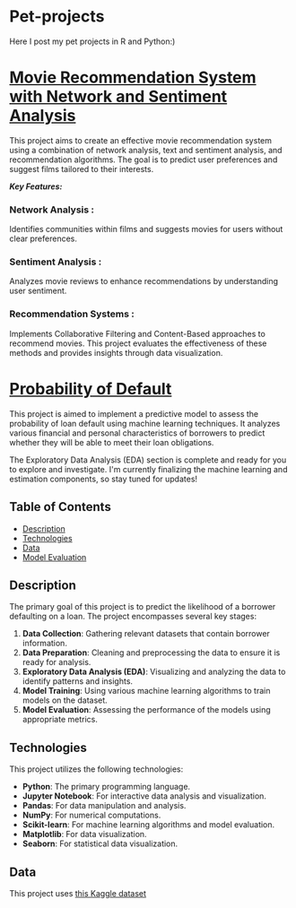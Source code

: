 # Pet-projects
Here I post my pet projects in R and Python:)


# [Movie Recommendation System with Network and Sentiment Analysis](https://github.com/vittoriashch/Pet-projects/tree/main/R_projects)
This project aims to create an effective movie recommendation system using a combination of network analysis, text and sentiment analysis, and recommendation algorithms. The goal is to predict user preferences and suggest films tailored to their interests.

***Key Features:***

### Network Analysis : 
Identifies communities within films and suggests movies for users without clear preferences.

### Sentiment Analysis : 
Analyzes movie reviews to enhance recommendations by understanding user sentiment.

### Recommendation Systems : 
Implements Collaborative Filtering and Content-Based approaches to recommend movies.
This project evaluates the effectiveness of these methods and provides insights through data visualization.


# [Probability of Default](https://github.com/vittoriashch/Pet-projects/blob/main/Python_projects/Probability%20of%20default%20pet-project-4.ipynb)

This project is aimed to implement a predictive model to assess the probability of loan default using machine learning techniques. It analyzes various financial and personal characteristics of borrowers to predict whether they will be able to meet their loan obligations.

The Exploratory Data Analysis (EDA) section is complete and ready for you to explore and investigate. I'm currently finalizing the machine learning and estimation components, so stay tuned for updates!

## Table of Contents

- [Description](#description)
- [Technologies](#technologies)
- [Data](#data)
- [Model Evaluation](#model-evaluation)

## Description

The primary goal of this project is to predict the likelihood of a borrower defaulting on a loan. The project encompasses several key stages:

1. **Data Collection**: Gathering relevant datasets that contain borrower information.
2. **Data Preparation**: Cleaning and preprocessing the data to ensure it is ready for analysis.
3. **Exploratory Data Analysis (EDA)**: Visualizing and analyzing the data to identify patterns and insights.
4. **Model Training**: Using various machine learning algorithms to train models on the dataset.
5. **Model Evaluation**: Assessing the performance of the models using appropriate metrics.

## Technologies

This project utilizes the following technologies:

- **Python**: The primary programming language.
- **Jupyter Notebook**: For interactive data analysis and visualization.
- **Pandas**: For data manipulation and analysis.
- **NumPy**: For numerical computations.
- **Scikit-learn**: For machine learning algorithms and model evaluation.
- **Matplotlib**: For data visualization.
- **Seaborn**: For statistical data visualization.

## Data

This project uses [this Kaggle dataset](https://www.kaggle.com/datasets/wordsforthewise/lending-club)



